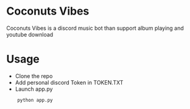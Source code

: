 # Coconuts Vibes
Coconuts Vibes is a discord music bot than support album playing and youtube download

# Usage
- Clone the repo
- Add personal discord Token in TOKEN.TXT
- Launch app.py
```bash
    python app.py
```
